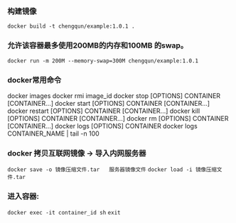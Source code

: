 ### 构建镜像
`docker build -t chengqun/example:1.0.1 .`

### 允许该容器最多使用200MB的内存和100MB 的swap。
`docker run -m 200M --memory-swap=300M chengqun/example:1.0.1`

### docker常用命令
docker images
docker rmi image_id
docker stop [OPTIONS] CONTAINER [CONTAINER...]
docker start [OPTIONS] CONTAINER [CONTAINER...]
docker restart [OPTIONS] CONTAINER [CONTAINER...]
docker kill [OPTIONS] CONTAINER [CONTAINER...]
docker rm [OPTIONS] CONTAINER [CONTAINER...]
docker logs [OPTIONS] CONTAINER
docker logs CONTAINER_NAME | tail -n 100


### docker 拷贝互联网镜像 -> 导入内网服务器
`docker save -o 镜像压缩文件.tar   服务器镜像文件`
`docker load -i 镜像压缩文件.tar`


### 进入容器: 
`docker exec -it container_id sh`
`exit`
